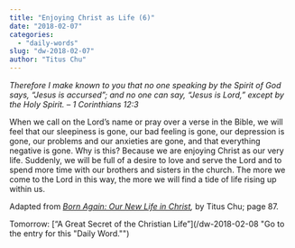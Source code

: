 ```yaml
---
title: "Enjoying Christ as Life (6)"
date: "2018-02-07"
categories: 
  - "daily-words"
slug: "dw-2018-02-07"
author: "Titus Chu"
---
```


_Therefore I make known to you that no one speaking by the Spirit of God says, “Jesus is accursed”; and no one can say, “Jesus is Lord,” except by the Holy Spirit._ _– 1 Corinthians 12:3_

When we call on the Lord’s name or pray over a verse in the Bible, we will feel that our sleepiness is gone, our bad feeling is gone, our depression is gone, our problems and our anxieties are gone, and that everything negative is gone. Why is this? Because we are enjoying Christ as our very life. Suddenly, we will be full of a desire to love and serve the Lord and to spend more time with our brothers and sisters in the church. The more we come to the Lord in this way, the more we will find a tide of life rising up within us.

Adapted from _[Born Again: Our New Life in Christ](/book-born-again/ "Go to the listing for this book."),_ by Titus Chu; page 87.

Tomorrow: [“A Great Secret of the Christian Life”](/dw-2018-02-08 "Go to the entry for this "Daily Word."")
